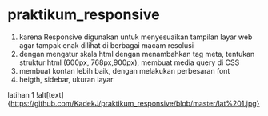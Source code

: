 # praktikum_responsive
1. karena Responsive digunakan untuk menyesuaikan tampilan layar web agar tampak enak dilihat di berbagai macam resolusi
2. dengan mengatur skala html dengan menambahkan tag meta, tentukan struktur html (600px, 768px,900px), membuat media query di CSS
3. membuat kontan lebih baik, dengan melakukan perbesaran font
4. heigth, sidebar, ukuran layar

latihan 1
!alt[text] {https://github.com/KadekJ/praktikum_responsive/blob/master/lat%201.jpg}
